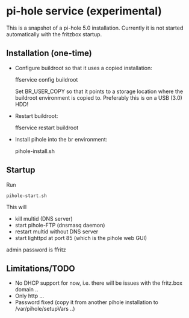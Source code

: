 pi-hole service (experimental)
==============================

This is a snapshot of a pi-hole 5.0 installation.
Currently it is not started automatically with the fritzbox startup.

Installation (one-time)
-----------------------

- Configure buildroot so that it uses a copied installation:

  ffservice config buildroot

  Set BR_USER_COPY so that it points to a storage location where 
  the buildroot environment is copied to. Preferably this is on a
  USB (3.0) HDD!

- Restart buildroot:

	ffservice restart buildroot

- Install pihole into the br environment:

	pihole-install.sh


Startup
-------

Run

	pihole-start.sh

This will

- kill multid (DNS server)
- start pihole-FTP (dnsmasq daemon)
- restart multid without DNS server
- start lighttpd at port 85 (which is the pihole web GUI)

admin password is ffritz


Limitations/TODO
----------------

- No DHCP support for now, i.e. there will be issues with the fritz.box domain ..
- Only http ...
- Password fixed (copy it from another pihole installation to /var/pihole/setupVars ..)





